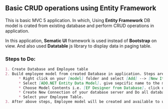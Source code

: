 ## Basic CRUD operations using Entity Framework

This is basic MVC 5 application. In which, Using **Entity Framework** DB model is crated from existing database and perform CRUD operations in application.

In this application, **Sematic UI** framework is used instead of **Bootstrap** on view. And also used **Datatable** js library to display data in paging table.


### Steps to Do:

```markdown
1. Create Database and Employee table
2. Build employee model from created Database in application. Steps are below:
      * Right click on your [model] folder and select [Add] --> [New Item].
      * Select [ADO.NET Entity Data Model]. give sepcific name to the model click on Add.
      * Choose Model Contents i.e. [EF Designer from Database]. click on next.
      * Create New Connection of your database server and Do all database setup.
      * Select your Employee Table.
3. After above steps, Employee model will be created and available to use which will be auto-generated code.
```

